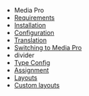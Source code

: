 - Media Pro
- [Requirements](MediaPro/requirements.md)
- [Installation](MediaPro/installation.md)
- [Configuration](MediaPro/configuration.md)
- [Translation](MediaPro/translation.md)
- [Switching to Media Pro](MediaPro/switching_to_pro.md)
- divider
- [Type Config](MediaPro/type_config.md)
- [Assignment](MediaPro/assignment.md)
- [Layouts](MediaPro/layouts.md)
- [Custom layouts](MediaPro/custom_layouts.md)